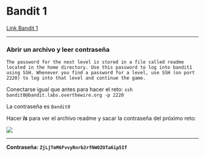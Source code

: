 # Bandit 1

[Link Bandit 1](https://overthewire.org/wargames/bandit/bandit1.html)

---

### Abrir un archivo y leer contraseña

```The password for the next level is stored in a file called readme located in the home directory. Use this password to log into bandit1 using SSH. Whenever you find a password for a level, use SSH (on port 2220) to log into that level and continue the game.```

Conectarse igual que antes para hacer el reto:
```ssh bandit0@bandit.labs.overthewire.org -p 2220```

La contraseña es ```Bandit0```

Hacer ***ls*** para ver el archivo readme y sacar la contraseña del próximo reto:

![](images/Bandit01/2025-04-18-12-43-28.png)

---

**Contraseña: ```ZjLjTmM6FvvyRnrb2rfNWOZOTa6ip5If```**
